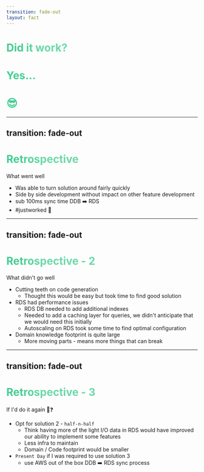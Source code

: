 ```yaml
---
transition: fade-out
layout: fact
---
```


<div><h1 class="blue">Did it work?</h1></div>
<div v-click><h1 class="blue">Yes...</h1><h1>😎</h1></div>

<style>
h1.blue {
  background-color: #6dd8aa;
  background-image: linear-gradient(45deg, #45CD93 10%, #6dd8aa80 20%);
  background-size: 100%;
  -webkit-background-clip: text;
  -moz-background-clip: text;
  -webkit-text-fill-color: transparent;
  -moz-text-fill-color: transparent;
}
</style>

---
transition: fade-out
---

# Retrospective

What went well

- Was able to turn solution around fairly quickly
- Side by side development without impact on other feature development
- sub 100ms sync time DDB ➡️ RDS
- \#justworked 🙏

<style>
h1 {
  background-color: #6dd8aa;
  background-image: linear-gradient(45deg, #45CD93 10%, #6dd8aa80 20%);
  background-size: 100%;
  -webkit-background-clip: text;
  -moz-background-clip: text;
  -webkit-text-fill-color: transparent;
  -moz-text-fill-color: transparent;
}
</style>

---
transition: fade-out
---

# Retrospective - 2

What didn't go well

- Cutting teeth on code generation
  - Thought this would be easy but took time to find good solution
- RDS had performance issues
  - RDS DB needed to add additional indexes
  - Needed to add a caching layer for queries, we didn't anticipate that we would need this initially
  - Autoscaling on RDS took some time to find optimal configuration
- Domain knowledge footprint is quite large
  - More moving parts - means more things that can break

<style>
h1 {
  background-color: #6dd8aa;
  background-image: linear-gradient(45deg, #45CD93 10%, #6dd8aa80 20%);
  background-size: 100%;
  -webkit-background-clip: text;
  -moz-background-clip: text;
  -webkit-text-fill-color: transparent;
  -moz-text-fill-color: transparent;
}
</style>

---
transition: fade-out
---

# Retrospective - 3

If I'd do it again 🤔❓

- Opt for solution 2 - `half-n-half`
  - Think having more of the light I/O data in RDS would have improved our ability to implement some features
  - Less infra to maintain
  - Domain / Code footprint would be smaller
- `Present Day` if I was required to use solution 3
  - use AWS out of the box DDB ➡️ RDS sync process

<style>
h1 {
  background-color: #6dd8aa;
  background-image: linear-gradient(45deg, #45CD93 10%, #6dd8aa80 20%);
  background-size: 100%;
  -webkit-background-clip: text;
  -moz-background-clip: text;
  -webkit-text-fill-color: transparent;
  -moz-text-fill-color: transparent;
}
</style>